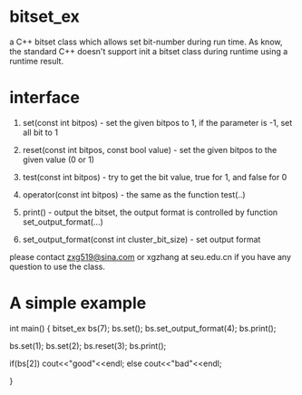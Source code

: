 # bitset_ex
a C++ bitset class which allows set bit-number during run time. As know, the standard C++ doesn't support init a bitset class during runtime using a runtime result.

# interface
1. set(const int bitpos) - set the given bitpos to 1, if the parameter is -1, set all bit to 1

2. reset(const int bitpos, const bool value) - set the given bitpos to the given value (0 or 1)

3. test(const int bitpos) - try to get the bit value, true for 1, and false for 0

4. operator(const int bitpos) - the same as the function test(..)

5. print() - output the bitset, the output format is controlled by function set_output_format(...)

6. set_output_format(const int cluster_bit_size) - set output format

please contact zxg519@sina.com or xgzhang at seu.edu.cn if you have any question to use the class.

# A simple example
int main()
{
   bitset_ex bs(7);
   bs.set();
   bs.set_output_format(4);
   bs.print();
   
   bs.set(1);
   bs.set(2);
   bs.reset(3);
   bs.print();
   
   if(bs[2])
       cout<<"good"<<endl;
   else
       cout<<"bad"<<endl;

}
 

